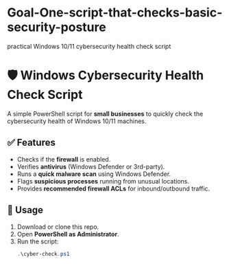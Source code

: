 # Goal-One-script-that-checks-basic-security-posture
practical Windows 10/11 cybersecurity health check script
# 🛡️ Windows Cybersecurity Health Check Script

A simple PowerShell script for **small businesses** to quickly check the cybersecurity health of Windows 10/11 machines.

## ✅ Features
- Checks if the **firewall** is enabled.
- Verifies **antivirus** (Windows Defender or 3rd-party).
- Runs a **quick malware scan** using Windows Defender.
- Flags **suspicious processes** running from unusual locations.
- Provides **recommended firewall ACLs** for inbound/outbound traffic.

## 🚀 Usage
1. Download or clone this repo.
2. Open **PowerShell as Administrator**.
3. Run the script:
   ```powershell
   .\cyber-check.ps1

